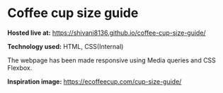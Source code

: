 # Coffee cup size guide

**Hosted live at:** https://shivani8136.github.io/coffee-cup-size-guide/

**Technology used:** HTML, CSS(Internal)

The webpage has been made responsive using Media queries and CSS Flexbox.

**Inspiration image:** https://ecoffeecup.com/cup-size-guide/
